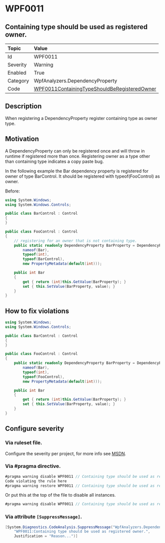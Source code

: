 # WPF0011
## Containing type should be used as registered owner.

| Topic    | Value
| :--      | :--
| Id       | WPF0011
| Severity | Warning
| Enabled  | True
| Category | WpfAnalyzers.DependencyProperty
| Code     | [WPF0011ContainingTypeShouldBeRegisteredOwner]([WPF0011ContainingTypeShouldBeRegisteredOwner](https://github.com/DotNetAnalyzers/WpfAnalyzers/blob/master/WpfAnalyzers/WPF0011ContainingTypeShouldBeRegisteredOwner.cs))

## Description

When registering a DependencyProperty register containing type as owner type.

## Motivation

A DependencyProperty can only be registered once and will throw in runtime if registered more than once.
Registering owner as a type other than containing type indicates a copy paste bug.

In the following example the Bar dependency property is registered for owner of type BarControl. It should be registered with typeof(FooControl) as owner.

Before:
```C#
using System.Windows;
using System.Windows.Controls;

public class BarControl : Control
{
}

public class FooControl : Control
{
    // registering for an owner that is not containing type.
    public static readonly DependencyProperty BarProperty = DependencyProperty.Register(
        nameof(Bar),
        typeof(int),
        typeof(BarControl),
        new PropertyMetadata(default(int)));

    public int Bar
    {
        get { return (int)this.GetValue(BarProperty); }
        set { this.SetValue(BarProperty, value); }
    }
}
```

## How to fix violations

```C#
using System.Windows;
using System.Windows.Controls;

public class BarControl : Control
{
}

public class FooControl : Control
{
    public static readonly DependencyProperty BarProperty = DependencyProperty.Register(
        nameof(Bar),
        typeof(int),
        typeof(FooControl),
        new PropertyMetadata(default(int)));

    public int Bar
    {
        get { return (int)this.GetValue(BarProperty); }
        set { this.SetValue(BarProperty, value); }
    }
}
```

<!-- start generated config severity -->
## Configure severity

### Via ruleset file.

Configure the severity per project, for more info see [MSDN](https://msdn.microsoft.com/en-us/library/dd264949.aspx).

### Via #pragma directive.
```C#
#pragma warning disable WPF0011 // Containing type should be used as registered owner.
Code violating the rule here
#pragma warning restore WPF0011 // Containing type should be used as registered owner.
```

Or put this at the top of the file to disable all instances.
```C#
#pragma warning disable WPF0011 // Containing type should be used as registered owner.
```

### Via attribute `[SuppressMessage]`.

```C#
[System.Diagnostics.CodeAnalysis.SuppressMessage("WpfAnalyzers.DependencyProperty", 
    "WPF0011:Containing type should be used as registered owner.", 
    Justification = "Reason...")]
```
<!-- end generated config severity -->
